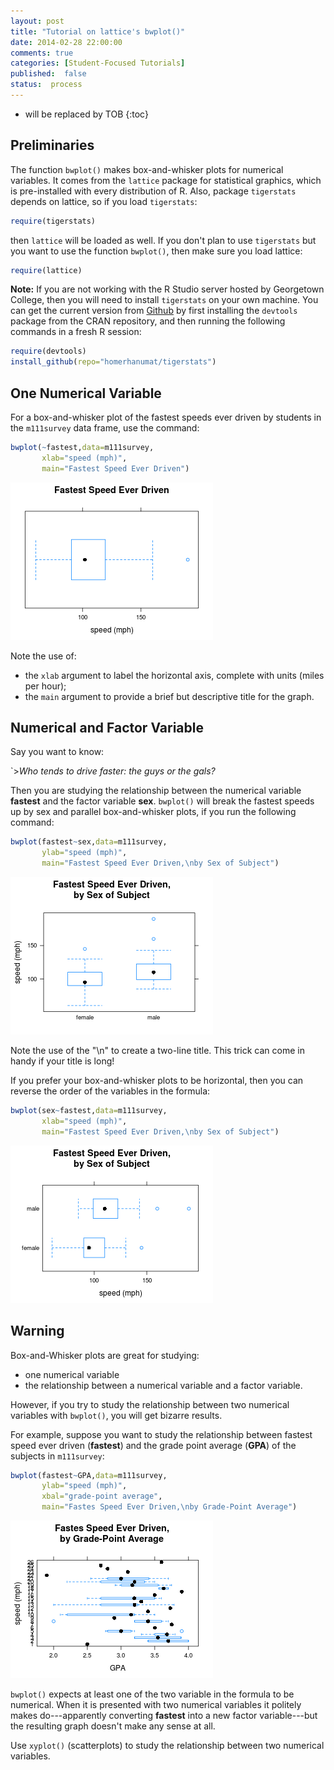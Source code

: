 ```yaml
---
layout: post
title: "Tutorial on lattice's bwplot()"
date: 2014-02-28 22:00:00
comments: true
categories: [Student-Focused Tutorials]
published:  false
status:  process
---
```


* will be replaced by TOB
{:toc}




## Preliminaries

The function `bwplot()` makes box-and-whisker plots for numerical variables.  It comes from the `lattice` package for statistical graphics, which is pre-installed with every distribution of R.  Also, package `tigerstats` depends on lattice, so if you load `tigerstats`:


```r
require(tigerstats)
```


then `lattice` will be loaded as well.  If you don't plan to use `tigerstats` but you want to use the function `bwplot()`, then make sure you load lattice:


```r
require(lattice)
```



**Note:**  If you are not working with the R Studio server hosted by Georgetown College, then you will need to install `tigerstats` on your own machine.  You can get the current version from [Github](http://github.com) by first installing the `devtools` package from the CRAN repository, and then running the following commands in a fresh R session:


```r
require(devtools)
install_github(repo="homerhanumat/tigerstats")
```


## One Numerical Variable

For a box-and-whisker plot of the fastest speeds ever driven by students in the `m111survey` data frame, use the command:


```r
bwplot(~fastest,data=m111survey,
       xlab="speed (mph)",
       main="Fastest Speed Ever Driven")
```

![plot of chunk bwtutfastest](figure/bwtutfastest.png) 


Note the use of:

* the `xlab` argument to label the horizontal axis, complete with units (miles per hour);
* the `main` argument to provide a brief but descriptive title for the graph.

## Numerical and Factor Variable

Say you want to know:

`>*Who tends to drive faster:  the guys or the gals?*

Then you are studying the relationship between the numerical variable **fastest** and the factor variable **sex**.  `bwplot()` will break the fastest speeds up by sex and parallel box-and-whisker plots, if you run the following command:


```r
bwplot(fastest~sex,data=m111survey,
       ylab="speed (mph)",
       main="Fastest Speed Ever Driven,\nby Sex of Subject")
```

![plot of chunk bwtutfastestsex](figure/bwtutfastestsex.png) 


Note the use of the "\n" to create a two-line title.  This trick can come in handy if your title is long!

If you prefer your box-and-whisker plots to be horizontal, then you can reverse the order of the variables in the formula:


```r
bwplot(sex~fastest,data=m111survey,
       xlab="speed (mph)",
       main="Fastest Speed Ever Driven,\nby Sex of Subject")
```

![plot of chunk bwtutfastestsexhoriz](figure/bwtutfastestsexhoriz.png) 


## Warning

Box-and-Whisker plots are great for studying:

* one numerical variable
* the relationship between a numerical variable and a factor variable.

However, if you try to study the relationship between two numerical variables with `bwplot()`, you will get bizarre results.

For example, suppose you want to study the relationship between fastest speed ever driven (**fastest**) and the grade point average (**GPA**) of the subjects in `m111survey`:


```r
bwplot(fastest~GPA,data=m111survey,
       ylab="speed (mph)",
       xbal="grade-point average",
       main="Fastes Speed Ever Driven,\nby Grade-Point Average")
```

![plot of chunk bwtutbad](figure/bwtutbad.png) 


`bwplot()` expects at least one of the two variable in the formula to be numerical.  When it is presented with two numerical variables it politely makes do---apparently converting **fastest** into a new factor variable---but the resulting graph doesn't make any sense at all.

Use `xyplot()` (scatterplots) to study the relationship between two numerical variables.
